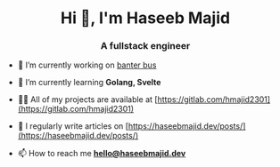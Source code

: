 <h1 align="center">Hi 👋, I'm Haseeb Majid</h1>
<h3 align="center">A fullstack engineer</h3>

- 🔭 I’m currently working on [banter bus](https://gitlab.com/banter-bus)

- 🌱 I’m currently learning **Golang, Svelte**

- 👨‍💻 All of my projects are available at [https://gitlab.com/hmajid2301](https://gitlab.com/hmajid2301)

- 📝 I regularly write articles on [https://haseebmajid.dev/posts/](https://haseebmajid.dev/posts/)

- 📫 How to reach me **hello@haseebmajid.dev**
